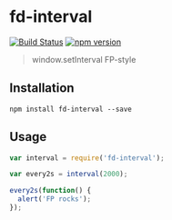 # fd-interval

[![Build Status](https://travis-ci.org/fp-dom/fd-interval.svg)](https://travis-ci.org/fp-dom/fd-interval) [![npm version](https://badge.fury.io/js/fd-interval.svg)](http://badge.fury.io/js/fd-interval)
> window.setInterval FP-style

## Installation

`npm install fd-interval --save`

## Usage

```js
var interval = require('fd-interval');

var every2s = interval(2000);

every2s(function() {
  alert('FP rocks');
});
```
